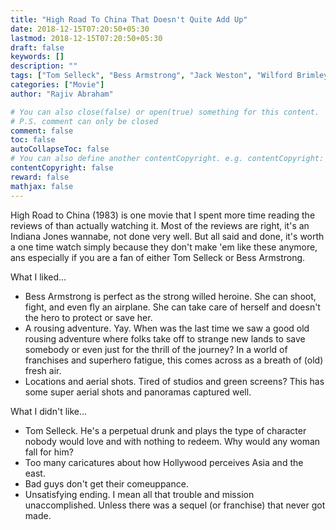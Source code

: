 ```yaml
---
title: "High Road To China That Doesn't Quite Add Up"
date: 2018-12-15T07:20:50+05:30
lastmod: 2018-12-15T07:20:50+05:30
draft: false
keywords: []
description: ""
tags: ["Tom Selleck", "Bess Armstrong", "Jack Weston", "Wilford Brimley", "Robert Morley", "Brian Blessed"]
categories: ["Movie"]
author: "Rajiv Abraham"

# You can also close(false) or open(true) something for this content.
# P.S. comment can only be closed
comment: false
toc: false
autoCollapseToc: false
# You can also define another contentCopyright. e.g. contentCopyright: "This is another copyright."
contentCopyright: false
reward: false
mathjax: false
---
```


High Road to China (1983) is one movie that I spent more time reading the reviews of than actually watching it. Most of the reviews are right, it's an Indiana Jones wannabe, not done very well. But all said and done, it's worth a one time watch simply because they don't make 'em like these anymore, ans especially if you are a fan of either Tom Selleck or Bess Armstrong.

What I liked...

* Bess Armstrong is perfect as the strong willed heroine. She can shoot, fight, and even fly an airplane. She can take care of herself and doesn't the hero to protect or save her.
* A rousing adventure. Yay. When was the last time we saw a good old rousing adventure where folks take off to strange new lands to save somebody or even just for the thrill of the journey? In a world of franchises and superhero fatigue, this comes across as a breath of (old) fresh air.
* Locations and aerial shots. Tired of studios and green screens? This has some super aerial shots and panoramas captured well.

What I didn't like...

* Tom Selleck. He's a perpetual drunk and plays the type of character nobody would love and with nothing to redeem. Why would any woman fall for him?
* Too many caricatures about how Hollywood perceives Asia and the east.
* Bad guys don't get their comeuppance.
* Unsatisfying ending. I mean all that trouble and mission unaccomplished. Unless there was a sequel (or franchise) that never got made.